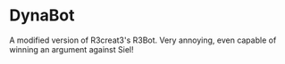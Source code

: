 DynaBot
=====

A modified version of R3creat3's R3Bot.
Very annoying, even capable of winning an argument against Siel!
